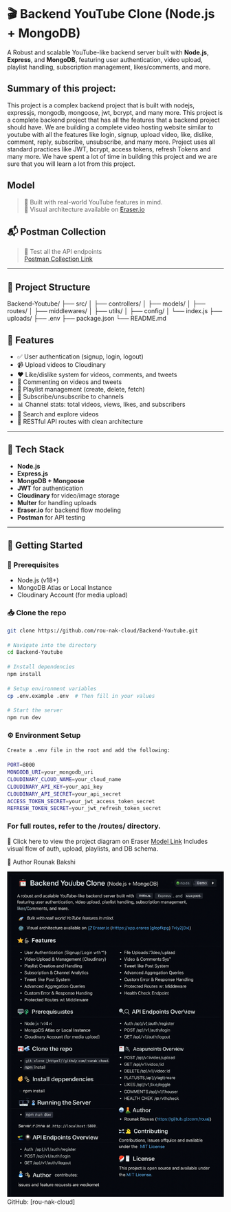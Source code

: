 # 🎬 Backend YouTube Clone (Node.js + MongoDB)

A Robust and scalable YouTube-like backend server built with **Node.js**, **Express**, and **MongoDB**, featuring user authentication, video upload, playlist handling, subscription management,
likes/comments, and more.

## Summary of this project:
This project is a complex backend project that is built with nodejs, expressjs, mongodb, mongoose, jwt, bcrypt, and many more. This project is a complete backend project that has all the features
that a backend project should have. 
We are building a complete video hosting website similar to youtube with all the features like login, signup, upload video, like, dislike, comment, reply, subscribe, unsubscribe, and many more.
Project uses all standard practices like JWT, bcrypt, access tokens, refresh Tokens and many more. We have spent a lot of time in building this project and we are sure that you will learn a lot from this project.

## Model
> 🚀 Built with real-world YouTube features in mind.  
> 🧠 Visual architecture available on [Eraser.io](https://app.eraser.io/workspace/YtPqZ1VogxGy1jzIDkzj)


## 📬 Postman Collection

> 🧪 Test all the API endpoints  
[Postman Collection Link](https://api.postman.com/collections/40021293-8bb8dab5-69ee-4771-a242-e70c3a585a45?access_key=PMAT-01JSGA5CXYV3DTDK8D6V00F3Q5)
---

## 📁 Project Structure

Backend-Youtube/ ├── src/ │ ├── controllers/ │ ├── models/ │ ├── routes/ │ ├── middlewares/ │ ├── utils/ │ ├── config/ │ └── index.js ├── uploads/ ├── .env ├── package.json └── README.md


## 🚀 Features

- ✅ User authentication (signup, login, logout)
- 📹 Upload videos to Cloudinary
- ❤️ Like/dislike system for videos, comments, and tweets
- 💬 Commenting on videos and tweets
- 📁 Playlist management (create, delete, fetch)
- 👥 Subscribe/unsubscribe to channels
- 📊 Channel stats: total videos, views, likes, and subscribers
- 🔎 Search and explore videos
- 📂 RESTful API routes with clean architecture
---


## 🔐 Tech Stack

- **Node.js**
- **Express.js**
- **MongoDB + Mongoose**
- **JWT** for authentication
- **Cloudinary** for video/image storage
- **Multer** for handling uploads
- **Eraser.io** for backend flow modeling
- **Postman** for API testing

---

## 🏁 Getting Started

### 🔧 Prerequisites

- Node.js (v18+)
- MongoDB Atlas or Local Instance
- Cloudinary Account (for media upload)

### 📥 Clone the repo

```bash
git clone https://github.com/rou-nak-cloud/Backend-Youtube.git

# Navigate into the directory
cd Backend-Youtube

# Install dependencies
npm install

# Setup environment variables
cp .env.example .env  # Then fill in your values

# Start the server
npm run dev

```

### ⚙️ Environment Setup
```bash
Create a .env file in the root and add the following:

PORT=8000
MONGODB_URI=your_mongodb_uri
CLOUDINARY_CLOUD_NAME=your_cloud_name
CLOUDINARY_API_KEY=your_api_key
CLOUDINARY_API_SECRET=your_api_secret
ACCESS_TOKEN_SECRET=your_jwt_access_token_secret
REFRESH_TOKEN_SECRET=your_jwt_refresh_token_secret
```


### For full routes, refer to the /routes/ directory.

🔗 Click here to view the project diagram on Eraser
[Model Link](https://app.eraser.io/workspace/YtPqZ1VogxGy1jzIDkzj)
Includes visual flow of auth, upload, playlists, and DB schema.

🙌 Author
Rounak Bakshi

![Visual READ.ME](https://github.com/rou-nak-cloud/Backend-Youtube/blob/main/bf20fa55-d6c8-42d8-b293-289316ebebe9.png)
GitHub: [rou-nak-cloud]




